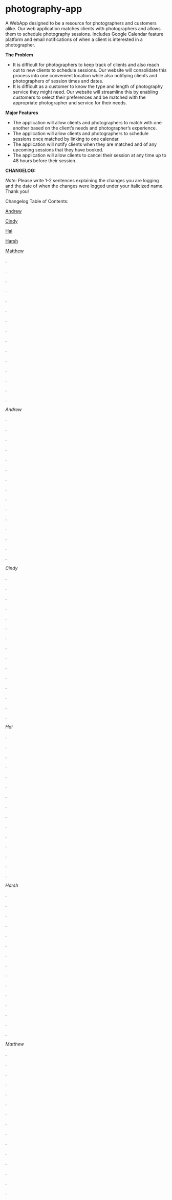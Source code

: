 # photography-app

A WebApp designed to be a resource for photographers and customers alike. Our web application matches clients with photographers and allows them to schedule photography sessions. Includes Google Calendar feature platform and email notifications of when a client is interested in a photographer. 

**The Problem**
  - It is difficult for photographers to keep track of clients and also reach out to new clients to schedule sessions. Our website will consolidate this       process into one convenient location while also notifying clients and photographers of session times and dates.
  - It is difficult as a customer to know the type and length of photography service they might need. Our website will streamline this by enabling             customers to select their preferences and be matched with the appropriate photographer and service for their needs. 

**Major Features**
  - The application will allow clients and photographers to match with one another based on the client’s needs and photographer’s experience.
  - The application will allow clients and photographers to schedule sessions once matched by linking to one calendar.
  - The application will notify clients when they are matched and of any upcoming sessions that they have booked.
  - The application will allow clients to cancel their session at any time up to 48 hours before their session.



**CHANGELOG:**

_Note:_ Please write 1-2 sentences explaining the changes you are logging and the date of when the changes were logged under your italicized name. Thank you!

Changelog Table of Contents:

[Andrew](#andrew)

[Cindy](#cindy)

[Hai](#hai)

[Harsh](#harsh)

[Matthew](#matthew)

.

.

.

.

.

.

.

.

.

.

.

.

.

.

.

*<a name="andrew"></a> Andrew*

.

.

.

.

.

.

.

.

.

.

.

.

.

.

.

*<a name="cindy"></a> Cindy*

.

.

.

.

.

.

.

.

.

.

.

.

.

.

.

*<a name="hai"></a> Hai*

.

.

.

.

.

.

.

.

.

.

.

.

.

.

.

*<a name="harsh"></a> Harsh*

.

.

.

.

.

.

.

.

.

.

.

.

.

.

.

*<a name="matthew"></a> Matthew*

.

.

.

.

.

.

.

.

.

.

.

.

.

.

.
